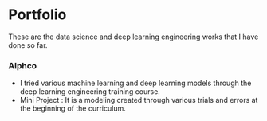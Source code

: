 # Portfolio
These are the data science and deep learning engineering works that I have done so far.

### Alphco
* I tried various machine learning and deep learning models through the deep learning engineering training course.
* Mini Project : It is a modeling created through various trials and errors at the beginning of the curriculum.
